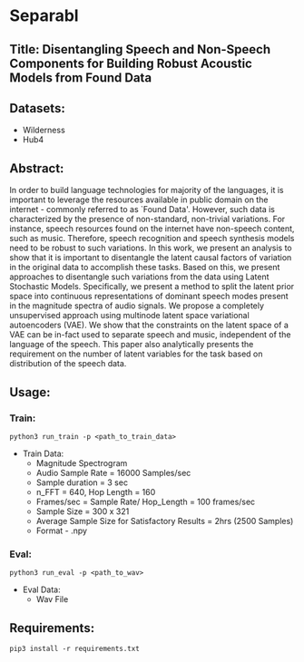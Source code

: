# Separabl

## Title: Disentangling Speech and Non-Speech Components for Building Robust Acoustic Models from Found Data

## Datasets:
- Wilderness
- Hub4

## Abstract:
In order to build language technologies for majority of the languages, it is important to leverage the resources available in public domain on the internet - commonly referred to as `Found Data'. However, such data is characterized by the presence of non-standard, non-trivial variations. For instance, speech resources found on the internet have non-speech content, such as music. Therefore, speech recognition and speech synthesis models need to be robust to such variations. In this work, we present an analysis to show that it is important to disentangle the latent causal factors of variation in the original data to accomplish these tasks. Based on this, we present approaches to disentangle such variations from the data using Latent Stochastic Models. Specifically, we present a method to split the latent prior space into continuous representations of dominant speech modes present in the magnitude spectra of audio signals. We propose a completely unsupervised approach using multinode latent space variational autoencoders (VAE). We show that the constraints on the latent space of a VAE can be in-fact used to separate speech and music, independent of the language of the speech. This paper also analytically presents the requirement on the number of latent variables for the task based on distribution of the speech data.


## Usage:
### Train:

```
python3 run_train -p <path_to_train_data>
```
- Train Data: 
  - Magnitude Spectrogram
  - Audio Sample Rate = 16000 Samples/sec
  - Sample duration = 3 sec
  - n_FFT = 640, Hop Length = 160
  - Frames/sec = Sample Rate/ Hop_Length = 100 frames/sec
  - Sample Size = 300 x 321
  - Average Sample Size for Satisfactory Results = 2hrs (2500 Samples)
  - Format - .npy
 
### Eval:
```
python3 run_eval -p <path_to_wav>
```
- Eval Data:
  - Wav File

## Requirements:
```
pip3 install -r requirements.txt
```
